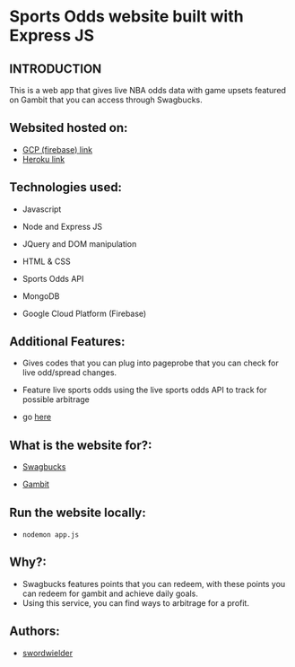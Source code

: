 # Sports Odds website built with Express JS

## INTRODUCTION
This is a web app that gives live NBA odds data with game upsets featured on Gambit that you can access through Swagbucks.

## Websited hosted on:

* [GCP (firebase) link](https://gambitprofit-306118.df.r.appspot.com)
* [Heroku link](http://gambitgames.herokuapp.com/) 


## Technologies used:

* Javascript

* Node and Express JS

* JQuery and DOM manipulation

* HTML & CSS

* Sports Odds API

* MongoDB

* Google Cloud Platform (Firebase)

## Additional Features:

* Gives codes that you can plug into pageprobe that you can check for live odd/spread changes.

* Feature live sports odds using the live sports odds API to track for possible arbitrage

* go [here](https://gambitprofit-306118.df.r.appspot.com/gamestoday)



## What is the website for?:

* [Swagbucks](https://www.swagbucks.com/profile/asndragoon)

* [Gambit](https://api-production.gambitrewards.com/social_media?referral_code=8d79e51ff63c) 


## Run the website locally:
* ```nodemon app.js```


## Why?:
* Swagbucks features points that you can redeem, with these points you can redeem for gambit and achieve daily goals.
* Using this service, you can find ways to arbitrage for a profit.


## Authors:

* [swordwielder](https://github.com/swordwielder) 

